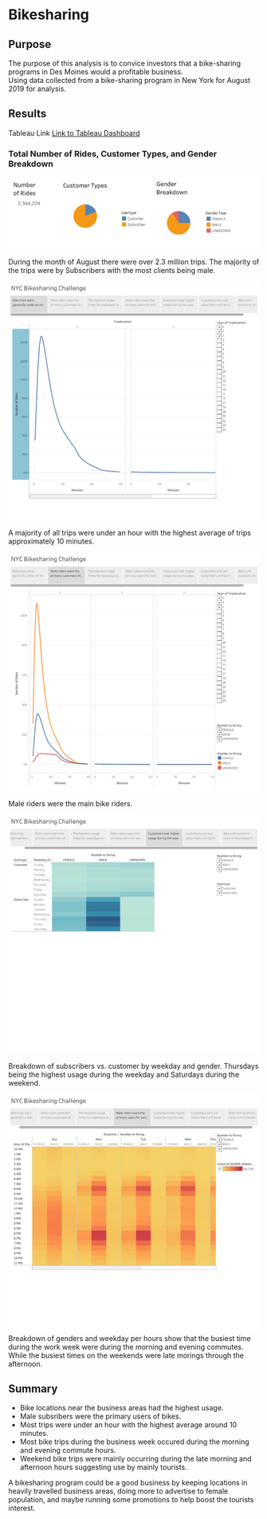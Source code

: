 # Bikesharing

## Purpose
The purpose of this analysis is to convice investors that a bike-sharing programs in Des Moines would a profitable business.  
Using data collected from a bike-sharing program in New York for August 2019 for analysis.

## Results
Tableau Link
[Link to Tableau Dashboard](https://public.tableau.com/app/profile/kylie.hicks/viz/bikesharing_challenge_16481798390240/CheckoutTimesforUsers)

### Total Number of Rides, Customer Types, and Gender Breakdown
![This is an image](https://github.com/KyHicks/bikesharing/blob/main/Images/number%20of%20rides%2C%20customer%20type%2C%20gender%20type.PNG)

During the month of August there were over 2.3 million trips.  The majority of the trips were by Subscribers with the most clients being male.

![This is an image](https://github.com/KyHicks/bikesharing/blob/main/Images/Checkout%20times%20for%20users.png)

A majority of all trips were under an hour with the highest average of trips approximately 10 minutes.

![This is an image](https://github.com/KyHicks/bikesharing/blob/main/Images/Checkout%20times%20by%20gender.png)

Male riders were the main bike riders.

![This is an image](https://github.com/KyHicks/bikesharing/blob/main/Images/user%20trips%20by%20gender%20by%20weekday.png)

Breakdown of subscribers vs. customer by weekday and gender.  Thursdays being the highest usage during the weekday and Saturdays during the weekend.

![This is an image](https://github.com/KyHicks/bikesharing/blob/main/Images/Trips%20by%20gender%20(weekday%20per%20%20hour).png)
Breakdown of genders and weekday per hours show that the busiest time during the work week were during the morning and evening commutes.  While the busiest times on the weekends were late morings through the afternoon.

## Summary

* Bike locations near the business areas had the highest usage.
* Male subsribers were the primary users of bikes.
* Most trips were under an hour with the highest average around 10 minutes.
* Most bike trips during the business week occured during the morning and evening commute hours.
* Weekend bike trips were mainly occurring during the late morning and afternoon hours suggesting use by mainly tourists.

A bikesharing program could be a good business by keeping locations in heavily travelled business areas, doing more to advertise to female population, and maybe running some promotions to help boost the tourists interest.

